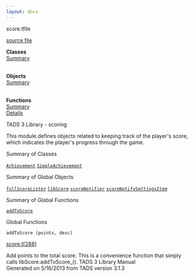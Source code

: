 ```yaml
---
layout: docs
---
```

<span class="title">score.t</span><span class="type">file</span>

[source file](../source/score.t.html)

**Classes**  
[Summary](#_ClassSummary_)  
 

**Objects**  
[Summary](#_ObjectSummary_)  
 

**Functions**  
[Summary](#_FunctionSummary_)  
[Details](#_Functions_)



TADS 3 Library - scoring

This module defines objects related to keeping track of the player's
score, which indicates the player's progress through the game.



<span id="_ClassSummary_"></span>



<span class="hdln">Summary of Classes</span>  



[`Achievement`](../object/Achievement.html) [`SimpleAchievement`](../object/SimpleAchievement.html)
<span id="_ObjectSummary_"></span>



<span class="hdln">Summary of Global Objects</span>  



[`fullScoreLister`](../object/fullScoreLister.html) [`libScore`](../object/libScore.html) [`scoreNotifier`](../object/scoreNotifier.html) [`scoreNotifySettingsItem`](../object/scoreNotifySettingsItem.html)
<span id="FunctionSummary_"></span>



<span class="hdln">Summary of Global Functions</span>  



[`addToScore`](#addToScore)

<span id="_Functions_"></span>



<span class="hdln">Global Functions</span>  



<span id="addToScore"></span>

`addToScore (points, desc)`

[score.t](../file/score.t.html)\[[288](../source/score.t.html#288)\]



Add points to the total score. This is a convenience function that
simply calls libScore.addToScore\_().
TADS 3 Library Manual  
Generated on 5/16/2013 from TADS version 3.1.3


